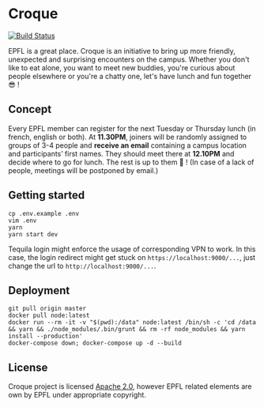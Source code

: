 # Croque

[![Build Status](https://travis-ci.org/zifeo/Croque.svg?branch=master)](https://travis-ci.org/zifeo/Croque)

EPFL is a great place. Croque is an initiative to bring up more friendly, unexpected and surprising encounters on the campus. Whether you don't like to eat alone, you want to meet new buddies, you're curious about people elsewhere or you're a chatty one, let's have lunch and fun together 😎 !

## Concept

Every EPFL member can register for the next Tuesday or Thursday lunch (in french, english or both). At **11.30PM**, joiners will be randomly assigned to groups of 3-4 people and **receive an email** containing a campus location and participants’ first names. They should meet there at **12.10PM** and decide where to go for lunch. The rest is up to them 🎉 !
(In case of a lack of people, meetings will be postponed by email.)

## Getting started

```shell
cp .env.example .env
vim .env
yarn
yarn start dev
```

Tequila login might enforce the usage of corresponding VPN to work. In this case, the login redirect might get stuck on `https://localhost:9000/...`, just change the url to `http://localhost:9000/...`.

## Deployment 

```shell
git pull origin master
docker pull node:latest
docker run --rm -it -v "$(pwd):/data" node:latest /bin/sh -c 'cd /data && yarn && ./node_modules/.bin/grunt && rm -rf node_modules && yarn install --production'
docker-compose down; docker-compose up -d --build
```

## License

Croque project is licensed [Apache 2.0](./LICENSE), however EPFL related elements are own by EPFL under appropriate copyright.
